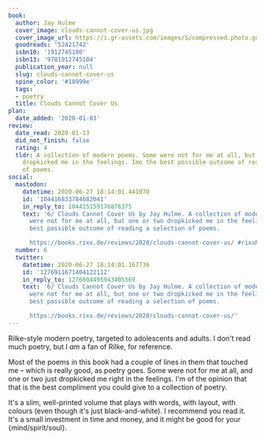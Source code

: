 ```yaml
---
book:
  author: Jay Hulme
  cover_image: clouds-cannot-cover-us.jpg
  cover_image_url: https://i.gr-assets.com/images/S/compressed.photo.goodreads.com/books/1566762340l/52421742._SX318_SY475_.jpg
  goodreads: '52421742'
  isbn10: '1912745100'
  isbn13: '9781912745104'
  publication_year: null
  slug: clouds-cannot-cover-us
  spine_color: '#18999e'
  tags:
  - poetry
  title: Clouds Cannot Cover Us
plan:
  date_added: '2020-01-03'
review:
  date_read: 2020-01-13
  did_not_finish: false
  rating: 4
  tldr: A collection of modern poems. Some were not for me at all, but one or two
    dropkicked me in the feelings. Imo the best possible outcome of reading a selection
    of poems.
social:
  mastodon:
    datetime: 2020-06-27 18:14:01.441070
    id: '104416833784682041'
    in_reply_to: 104415159176876375
    text: '6/ Clouds Cannot Cover Us by Jay Hulme. A collection of modern poems. Some
      were not for me at all, but one or two dropkicked me in the feelings. Imo the
      best possible outcome of reading a selection of poems.

      https://books.rixx.de/reviews/2020/clouds-cannot-cover-us/ #rixxReads'
  number: 6
  twitter:
    datetime: 2020-06-27 18:14:01.167736
    id: '1276911671404122112'
    in_reply_to: 1276804495943405569
    text: '6/ Clouds Cannot Cover Us by Jay Hulme. A collection of modern poems. Some
      were not for me at all, but one or two dropkicked me in the feelings. Imo the
      best possible outcome of reading a selection of poems.

      https://books.rixx.de/reviews/2020/clouds-cannot-cover-us/'
---
```


Rilke-style modern poetry, targeted to adolescents and adults. I don't read much poetry, but I *am* a fan of Rilke, for reference.

Most of the poems in this book had a couple of lines in them that touched me – which is really good, as poetry goes. Some were not for me at all, and one or two just dropkicked me right in the feelings. I'm of the opinion that that is the best compliment you could give to a collection of poetry.

It's a slim, well-printed volume that plays with words, with layout, with colours (even though it's just black-and-white). I recommend you read it. It's a small investment in time and money, and it might be good for your {mind/spirit/soul}.

